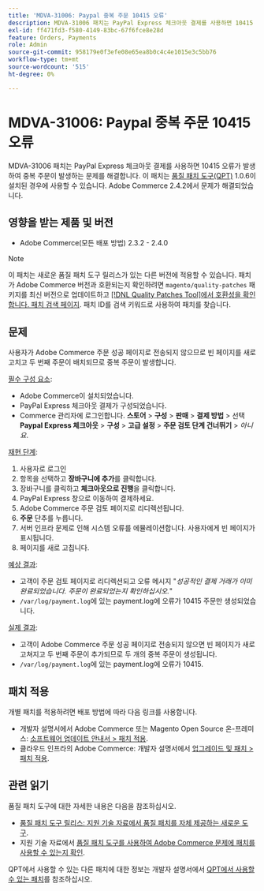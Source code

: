 ```yaml
---
title: 'MDVA-31006: Paypal 중복 주문 10415 오류'
description: MDVA-31006 패치는 PayPal Express 체크아웃 결제를 사용하면 10415 오류가 발생하여 중복 주문이 발생하는 문제를 해결합니다. 이 패치는 [Quality Patches Tool (QPT)](/help/announcements/adobe-commerce-announcements/magento-quality-patches-released-new-tool-to-self-serve-quality-patches.md) 1.0.6이 설치된 경우 사용할 수 있습니다. Adobe Commerce 2.4.2에서 문제가 해결되었습니다.
exl-id: ff471fd3-f580-4149-83bc-67f6fce8e28d
feature: Orders, Payments
role: Admin
source-git-commit: 958179e0f3efe08e65ea8b0c4c4e1015e3c5bb76
workflow-type: tm+mt
source-wordcount: '515'
ht-degree: 0%

---
```


# MDVA-31006: Paypal 중복 주문 10415 오류

MDVA-31006 패치는 PayPal Express 체크아웃 결제를 사용하면 10415 오류가 발생하여 중복 주문이 발생하는 문제를 해결합니다. 이 패치는 [품질 패치 도구(QPT)](/help/announcements/adobe-commerce-announcements/magento-quality-patches-released-new-tool-to-self-serve-quality-patches.md) 1.0.6이 설치된 경우에 사용할 수 있습니다. Adobe Commerce 2.4.2에서 문제가 해결되었습니다.

## 영향을 받는 제품 및 버전

* Adobe Commerce(모든 배포 방법) 2.3.2 - 2.4.0

>[!NOTE]
>
>이 패치는 새로운 품질 패치 도구 릴리스가 있는 다른 버전에 적용할 수 있습니다. 패치가 Adobe Commerce 버전과 호환되는지 확인하려면 `magento/quality-patches` 패키지를 최신 버전으로 업데이트하고 [[!DNL Quality Patches Tool]에서 호환성을 확인합니다. 패치 검색 페이지](https://devdocs.magento.com/quality-patches/tool.html#patch-grid). 패치 ID를 검색 키워드로 사용하여 패치를 찾습니다.

## 문제

사용자가 Adobe Commerce 주문 성공 페이지로 전송되지 않으므로 빈 페이지를 새로 고치고 두 번째 주문이 배치되므로 중복 주문이 발생합니다.

<u>필수 구성 요소</u>:

* Adobe Commerce이 설치되었습니다.
* PayPal Express 체크아웃 결제가 구성되었습니다.
* Commerce 관리자에 로그인합니다. **스토어** > **구성** > **판매** > **결제 방법** > 선택 **Paypal Express 체크아웃** > **구성** > **고급 설정** > **주문 검토 단계 건너뛰기** > *아니요*.

<u>재현 단계</u>:

1. 사용자로 로그인
1. 항목을 선택하고 **장바구니에 추가**&#x200B;를 클릭합니다.
1. 장바구니를 클릭하고 **체크아웃으로 진행**&#x200B;을 클릭합니다.
1. PayPal Express 창으로 이동하여 결제하세요.
1. Adobe Commerce 주문 검토 페이지로 리디렉션됩니다.
1. **주문** 단추를 누릅니다.
1. 서버 인프라 문제로 인해 시스템 오류를 에뮬레이션합니다. 사용자에게 빈 페이지가 표시됩니다.
1. 페이지를 새로 고칩니다.

<u>예상 결과</u>:

* 고객이 주문 검토 페이지로 리디렉션되고 오류 메시지 &quot;*성공적인 결제 거래가 이미 완료되었습니다. 주문이 완료되었는지 확인하십시오.*&quot;
* `/var/log/payment.log`에 있는 payment.log에 오류가 10415 주문만 생성되었습니다.

<u>실제 결과</u>:

* 고객이 Adobe Commerce 주문 성공 페이지로 전송되지 않으면 빈 페이지가 새로 고쳐지고 두 번째 주문이 추가되므로 두 개의 중복 주문이 생성됩니다.
* `/var/log/payment.log`에 있는 payment.log에 오류가 10415.

## 패치 적용

개별 패치를 적용하려면 배포 방법에 따라 다음 링크를 사용합니다.

* 개발자 설명서에서 Adobe Commerce 또는 Magento Open Source 온-프레미스: [소프트웨어 업데이트 안내서 > 패치 적용](https://devdocs.magento.com/guides/v2.4/comp-mgr/patching/mqp.html).
* 클라우드 인프라의 Adobe Commerce: 개발자 설명서에서 [업그레이드 및 패치 > 패치 적용](https://devdocs.magento.com/cloud/project/project-patch.html).

## 관련 읽기

품질 패치 도구에 대한 자세한 내용은 다음을 참조하십시오.

* [품질 패치 도구 릴리스: 지원 기술 자료에서 품질 패치를 자체 제공하는 새로운 도구](/help/announcements/adobe-commerce-announcements/magento-quality-patches-released-new-tool-to-self-serve-quality-patches.md).
* 지원 기술 자료에서 [품질 패치 도구를 사용하여 Adobe Commerce 문제에 패치를 사용할 수 있는지 확인](/help/support-tools/patches-available-in-qpt-tool/check-patch-for-magento-issue-with-magento-quality-patches.md).

QPT에서 사용할 수 있는 다른 패치에 대한 정보는 개발자 설명서에서 [QPT에서 사용할 수 있는 패치](https://devdocs.magento.com/quality-patches/tool.html#patch-grid)를 참조하십시오.

